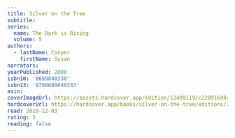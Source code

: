 ```yaml
---
title: Silver on the Tree
subtitle:
series:
  name: The Dark is Rising
  volume: 5
authors:
  - lastName: Cooper
    firstName: Susan
narrators:
yearPublished: 2000
isbn10: '0689840330'
isbn13: '9780689840333'
asin:
coverImageUrl: https://assets.hardcover.app/edition/12409119/c228916d049d6f32ff42362dceaa75f9987debcf.jpeg
hardcoverUrl: https://hardcover.app/books/silver-on-the-tree/editions/25656748
read: 2019-12-03
rating: 3
reading: false
---
```

